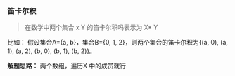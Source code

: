 ### 笛卡尔积
> 在数学中两个集合 x Y 的笛卡尔积吗表示为 X* Y 

比如：
假设集合A={a, b}，集合B={0, 1, 2}，则两个集合的笛卡尔积为{(a, 0), (a, 1), (a, 2), (b, 0), (b, 1), (b, 2)}。

**解题思路：**
两个数组，遍历X 中的成员就行

